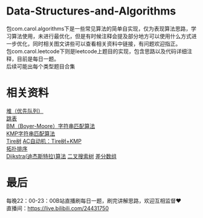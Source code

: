 # Data-Structures-and-Algorithms
包com.carol.algorithms下是一些常见算法的简单自实现，仅为表现算法思路，学习算法使用，未进行最优化，但是有时候注释会提及部分地方可以使用什么方式进一步优化，同时相关图文讲些可以查看相关资料中链接，有问题欢迎指正。  
包com.carol.leetcode下则是leetcode上题目的实现，包含思路以及代码详细注释，目前是每日一题。  
后续可能出每个类型题目合集  
# 相关资料
[堆（优先队列）](https://mp.weixin.qq.com/s?__biz=MzAwNTY2NTg4Nw==&mid=2247484185&idx=1&sn=c69f2e8abd27d0619399e0654cfb4d41&chksm=9b186629ac6fef3faa6794a64f86714ff96a4d4665675f25b307f052babfdb1ff43e5c8c7359&token=1824792687&lang=zh_CN#rd)  
[跳表](https://mp.weixin.qq.com/s?__biz=MzAwNTY2NTg4Nw==&mid=2247484216&idx=1&sn=839b475e8dca7b20753c616447673316&chksm=9b186608ac6fef1e22392defee3b9a64548d1ed125dee775aa62be9b414f2f028ad1eb966b01&token=1824792687&lang=zh_CN#rd)  
[BM（Boyer-Moore）字符串匹配算法](https://mp.weixin.qq.com/s?__biz=MzAwNTY2NTg4Nw==&mid=2247484228&idx=1&sn=172a4054cc3a62619c17b37e0dcfed62&chksm=9b186674ac6fef6239a7f20964c07eb8b4c5feb2d849513b185c5e62ad73c02fd2a16b789d8b&token=1824792687&lang=zh_CN#rd)  
[KMP字符串匹配算法](https://mp.weixin.qq.com/s?__biz=MzAwNTY2NTg4Nw==&mid=2247484252&idx=1&sn=8984bcff2b870eddb2c1bcb616950ba3&chksm=9b18666cac6fef7ae40fa7fc0bc529ea136a1052ccd4204a761aa95ee15c8c80c9ff42360e5b&token=1824792687&lang=zh_CN#rd)  
[Tire树](https://mp.weixin.qq.com/s?__biz=MzAwNTY2NTg4Nw==&mid=2247484269&idx=1&sn=5c6024038daa9bfb774a846ad57b2227&chksm=9b18665dac6fef4b09114d992f34ba0cb68ed23be0a31aace4197a22bbc283462fd07aa4b514&token=1824792687&lang=zh_CN#rd)
[AC自动机：Tire树+KMP](https://mp.weixin.qq.com/s?__biz=MzAwNTY2NTg4Nw==&mid=2247484276&idx=1&sn=3fc34700427c36600022475c4452375d&chksm=9b186644ac6fef52b1c901f6d5785b33d8e9e5d8ca728802ae4c4528b5267706b44f5442f445&token=1824792687&lang=zh_CN#rd)  
[拓扑排序](https://mp.weixin.qq.com/s?__biz=MzAwNTY2NTg4Nw==&mid=2247484292&idx=1&sn=16a6b129bf4387a076cb59b08c191a22&chksm=9b1866b4ac6fefa20163ee0d89149f27bbfcde7ec054fd7a0daaa883bc3dc9561dccf01f6f56&token=1824792687&lang=zh_CN#rd)  
[Dijkstra(迪杰斯特拉)算法](https://mp.weixin.qq.com/s?__biz=MzAwNTY2NTg4Nw==&mid=2247484299&idx=1&sn=ecefbccd3fb32c251bdc61dc636055b7&chksm=9b1866bbac6fefad0c7b636a053a89848775652299ec46d6b9b39e5a3fabb0598061321f9082&token=1824792687&lang=zh_CN#rd)
[二叉搜索树](https://mp.weixin.qq.com/s?__biz=MzAwNTY2NTg4Nw==&mid=2247484309&idx=1&sn=e8aaeabb944a53313392277a08129812&chksm=9b1866a5ac6fefb36c3155e78ac3a99baa4e85f86a8bb1bb376ae113515fd54a23a5bdf30697&token=1124283905&lang=zh_CN#rd)
[差分数组](https://mp.weixin.qq.com/s?__biz=MzAwNTY2NTg4Nw==&mid=2247484317&idx=1&sn=b2885e3807ea44ce83f12b5bea1c7227&chksm=9b1866adac6fefbbec4c288da02e82ed222235226ff28ef4e9cdaedb74f0a40ab6bdac5ca44f&token=1124283905&lang=zh_CN#rd)
# 最后
每晚22：00-23：00B站直播刷每日一题，刷完讲解思路，欢迎互相监督♥️  
直播间：https://live.bilibili.com/24431750

